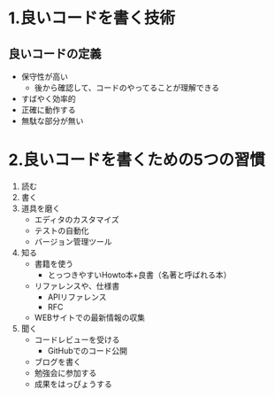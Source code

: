 # 1.良いコードを書く技術
## 良いコードの定義
- 保守性が高い
	- 後から確認して、コードのやってることが理解できる
- すばやく効率的
- 正確に動作する
- 無駄な部分が無い

# 2.良いコードを書くための5つの習慣
1. 読む
2. 書く
3. 道具を磨く
	- エディタのカスタマイズ
	- テストの自動化
	- バージョン管理ツール
4. 知る
	- 書籍を使う
		- とっつきやすいHowto本+良書（名著と呼ばれる本）
	- リファレンスや、仕様書
		- APIリファレンス
		- RFC
	- WEBサイトでの最新情報の収集
5. 聞く
	- コードレビューを受ける
		- GitHubでのコード公開
	- ブログを書く
	- 勉強会に参加する
	- 成果をはっぴょうする